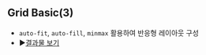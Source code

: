## Grid Basic(3)
- `auto-fit`, `auto-fill`, `minmax` 활용하여 반응형 레이아웃 구성
- ▶[결과물 보기](https://bluprint.tinakim.repl.co/)
